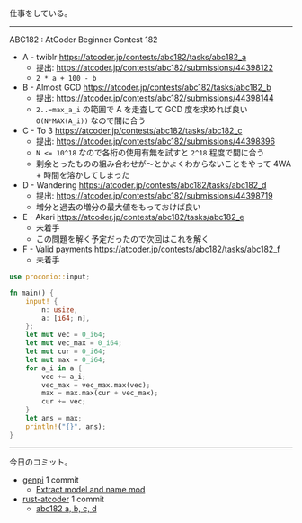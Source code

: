 仕事をしている。

---

ABC182 : AtCoder Beginner Contest 182

- A - twiblr
  <https://atcoder.jp/contests/abc182/tasks/abc182_a>
  - 提出: <https://atcoder.jp/contests/abc182/submissions/44398122>
  - `2 * a + 100 - b`
- B - Almost GCD
  <https://atcoder.jp/contests/abc182/tasks/abc182_b>
  - 提出: <https://atcoder.jp/contests/abc182/submissions/44398144>
  - `2..=max_a_i` の範囲で A を走査して GCD 度を求めれば良い `O(N*MAX(A_i))` なので間に合う
- C - To 3
  <https://atcoder.jp/contests/abc182/tasks/abc182_c>
  - 提出: <https://atcoder.jp/contests/abc182/submissions/44398396>
  - `N <= 10^18` なので各桁の使用有無を試すと `2^18` 程度で間に合う
  - 剰余とったものの組み合わせが〜とかよくわからないことをやって 4WA + 時間を溶かしてしまった
- D - Wandering
  <https://atcoder.jp/contests/abc182/tasks/abc182_d>
  - 提出: <https://atcoder.jp/contests/abc182/submissions/44398719>
  - 増分と過去の増分の最大値をもっておけば良い
- E - Akari
  <https://atcoder.jp/contests/abc182/tasks/abc182_e>
  - 未着手
  - この問題を解く予定だったので次回はこれを解く
- F - Valid payments
  <https://atcoder.jp/contests/abc182/tasks/abc182_f>
  - 未着手

```rust
use proconio::input;

fn main() {
    input! {
        n: usize,
        a: [i64; n],
    };
    let mut vec = 0_i64;
    let mut vec_max = 0_i64;
    let mut cur = 0_i64;
    let mut max = 0_i64;
    for a_i in a {
        vec += a_i;
        vec_max = vec_max.max(vec);
        max = max.max(cur + vec_max);
        cur += vec;
    }
    let ans = max;
    println!("{}", ans);
}
```

---

今日のコミット。

- [genpi](https://github.com/bouzuya/genpi) 1 commit
  - [Extract model and name mod](https://github.com/bouzuya/genpi/commit/18cde59611ca3ac501a929b5eb2837c75955b06f)
- [rust-atcoder](https://github.com/bouzuya/rust-atcoder) 1 commit
  - [abc182 a, b, c, d](https://github.com/bouzuya/rust-atcoder/commit/3c18718087d4c2e1d496268af5145cf11781ab4d)
